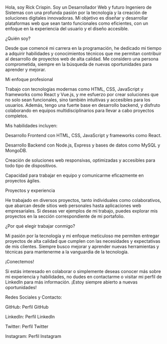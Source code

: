 Hola, soy Rick Crispin.
Soy un Desarrollador Web y futuro Ingeniero de Sistemas con una profunda pasión por la tecnología y la creación de soluciones digitales innovadoras. Mi objetivo es diseñar y desarrollar plataformas web que sean tanto funcionales como eficientes, con un enfoque en la experiencia del usuario y el diseño accesible.

¿Quién soy?

Desde que comencé mi carrera en la programación, he dedicado mi tiempo a adquirir habilidades y conocimientos técnicos que me permitan contribuir al desarrollo de proyectos web de alta calidad. Me considero una persona comprometida, siempre en la búsqueda de nuevas oportunidades para aprender y mejorar.

Mi enfoque profesional

Trabajo con tecnologías modernas como HTML, CSS, JavaScript y frameworks como React y Vue.js, y me esfuerzo por crear soluciones que no solo sean funcionales, sino también intuitivas y accesibles para los usuarios. Además, tengo una fuerte base en desarrollo backend, y disfruto colaborando en equipos multidisciplinarios para llevar a cabo proyectos completos.

Mis habilidades incluyen:

Desarrollo Frontend con HTML, CSS, JavaScript y frameworks como React.

Desarrollo Backend con Node.js, Express y bases de datos como MySQL y MongoDB.

Creación de soluciones web responsivas, optimizadas y accesibles para todo tipo de dispositivos.

Capacidad para trabajar en equipo y comunicarme eficazmente en proyectos ágiles.

Proyectos y experiencia

He trabajado en diversos proyectos, tanto individuales como colaborativos, que abarcan desde sitios web personales hasta aplicaciones web empresariales. Si deseas ver ejemplos de mi trabajo, puedes explorar mis proyectos en la sección correspondiente de mi portafolio.

¿Por qué elegir trabajar conmigo?

Mi pasión por la tecnología y mi enfoque meticuloso me permiten entregar proyectos de alta calidad que cumplen con las necesidades y expectativas de mis clientes. Siempre busco mejorar y aprender nuevas herramientas y técnicas para mantenerme a la vanguardia de la tecnología.

¡Conectemos!

Si estás interesado en colaborar o simplemente deseas conocer más sobre mi experiencia y habilidades, no dudes en contactarme o visitar mi perfil de LinkedIn para más información. ¡Estoy siempre abierto a nuevas oportunidades!

Redes Sociales y Contacto:

GitHub: Perfil GitHub

LinkedIn: Perfil LinkedIn

Twitter: Perfil Twitter

Instagram: Perfil Instagram
